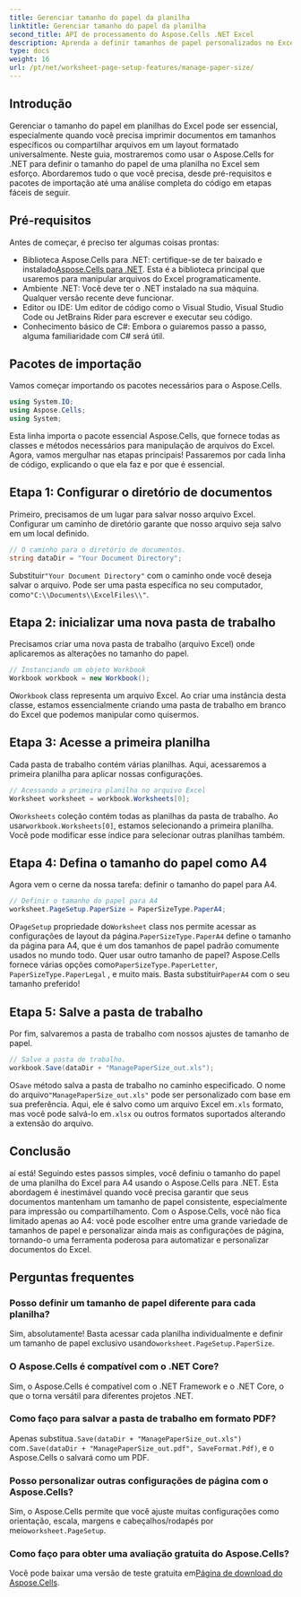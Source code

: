 ```yaml
---
title: Gerenciar tamanho do papel da planilha
linktitle: Gerenciar tamanho do papel da planilha
second_title: API de processamento do Aspose.Cells .NET Excel
description: Aprenda a definir tamanhos de papel personalizados no Excel usando o Aspose.Cells para .NET com este guia passo a passo fácil.
type: docs
weight: 16
url: /pt/net/worksheet-page-setup-features/manage-paper-size/
---
```

## Introdução
Gerenciar o tamanho do papel em planilhas do Excel pode ser essencial, especialmente quando você precisa imprimir documentos em tamanhos específicos ou compartilhar arquivos em um layout formatado universalmente. Neste guia, mostraremos como usar o Aspose.Cells for .NET para definir o tamanho do papel de uma planilha no Excel sem esforço. Abordaremos tudo o que você precisa, desde pré-requisitos e pacotes de importação até uma análise completa do código em etapas fáceis de seguir.
## Pré-requisitos
Antes de começar, é preciso ter algumas coisas prontas:
-  Biblioteca Aspose.Cells para .NET: certifique-se de ter baixado e instalado[Aspose.Cells para .NET](https://releases.aspose.com/cells/net/). Esta é a biblioteca principal que usaremos para manipular arquivos do Excel programaticamente.
- Ambiente .NET: Você deve ter o .NET instalado na sua máquina. Qualquer versão recente deve funcionar.
- Editor ou IDE: Um editor de código como o Visual Studio, Visual Studio Code ou JetBrains Rider para escrever e executar seu código.
- Conhecimento básico de C#: Embora o guiaremos passo a passo, alguma familiaridade com C# será útil.
## Pacotes de importação
Vamos começar importando os pacotes necessários para o Aspose.Cells.
```csharp
using System.IO;
using Aspose.Cells;
using System;
```
Esta linha importa o pacote essencial Aspose.Cells, que fornece todas as classes e métodos necessários para manipulação de arquivos do Excel.
Agora, vamos mergulhar nas etapas principais! Passaremos por cada linha de código, explicando o que ela faz e por que é essencial.
## Etapa 1: Configurar o diretório de documentos
Primeiro, precisamos de um lugar para salvar nosso arquivo Excel. Configurar um caminho de diretório garante que nosso arquivo seja salvo em um local definido.
```csharp
// O caminho para o diretório de documentos.
string dataDir = "Your Document Directory";
```
 Substituir`"Your Document Directory"` com o caminho onde você deseja salvar o arquivo. Pode ser uma pasta específica no seu computador, como`"C:\\Documents\\ExcelFiles\\"`.
## Etapa 2: inicializar uma nova pasta de trabalho
Precisamos criar uma nova pasta de trabalho (arquivo Excel) onde aplicaremos as alterações no tamanho do papel.
```csharp
// Instanciando um objeto Workbook
Workbook workbook = new Workbook();
```
 O`Workbook` class representa um arquivo Excel. Ao criar uma instância desta classe, estamos essencialmente criando uma pasta de trabalho em branco do Excel que podemos manipular como quisermos.
## Etapa 3: Acesse a primeira planilha
Cada pasta de trabalho contém várias planilhas. Aqui, acessaremos a primeira planilha para aplicar nossas configurações.
```csharp
// Acessando a primeira planilha no arquivo Excel
Worksheet worksheet = workbook.Worksheets[0];
```
 O`Worksheets` coleção contém todas as planilhas da pasta de trabalho. Ao usar`workbook.Worksheets[0]`, estamos selecionando a primeira planilha. Você pode modificar esse índice para selecionar outras planilhas também.
## Etapa 4: Defina o tamanho do papel como A4
Agora vem o cerne da nossa tarefa: definir o tamanho do papel para A4.
```csharp
// Definir o tamanho do papel para A4
worksheet.PageSetup.PaperSize = PaperSizeType.PaperA4;
```
 O`PageSetup` propriedade do`Worksheet` class nos permite acessar as configurações de layout da página.`PaperSizeType.PaperA4` define o tamanho da página para A4, que é um dos tamanhos de papel padrão comumente usados no mundo todo.
 Quer usar outro tamanho de papel? Aspose.Cells fornece várias opções como`PaperSizeType.PaperLetter`, `PaperSizeType.PaperLegal` , e muito mais. Basta substituir`PaperA4` com o seu tamanho preferido!
## Etapa 5: Salve a pasta de trabalho
Por fim, salvaremos a pasta de trabalho com nossos ajustes de tamanho de papel.
```csharp
// Salve a pasta de trabalho.
workbook.Save(dataDir + "ManagePaperSize_out.xls");
```
 O`Save` método salva a pasta de trabalho no caminho especificado. O nome do arquivo`"ManagePaperSize_out.xls"` pode ser personalizado com base em sua preferência. Aqui, ele é salvo como um arquivo Excel em`.xls` formato, mas você pode salvá-lo em`.xlsx` ou outros formatos suportados alterando a extensão do arquivo.
## Conclusão
aí está! Seguindo estes passos simples, você definiu o tamanho do papel de uma planilha do Excel para A4 usando o Aspose.Cells para .NET. Esta abordagem é inestimável quando você precisa garantir que seus documentos mantenham um tamanho de papel consistente, especialmente para impressão ou compartilhamento. 
Com o Aspose.Cells, você não fica limitado apenas ao A4: você pode escolher entre uma grande variedade de tamanhos de papel e personalizar ainda mais as configurações de página, tornando-o uma ferramenta poderosa para automatizar e personalizar documentos do Excel.
## Perguntas frequentes
### Posso definir um tamanho de papel diferente para cada planilha?
 Sim, absolutamente! Basta acessar cada planilha individualmente e definir um tamanho de papel exclusivo usando`worksheet.PageSetup.PaperSize`.
### O Aspose.Cells é compatível com o .NET Core?
Sim, o Aspose.Cells é compatível com o .NET Framework e o .NET Core, o que o torna versátil para diferentes projetos .NET.
### Como faço para salvar a pasta de trabalho em formato PDF?
 Apenas substitua`.Save(dataDir + "ManagePaperSize_out.xls")` com`.Save(dataDir + "ManagePaperSize_out.pdf", SaveFormat.Pdf)`, e o Aspose.Cells o salvará como um PDF.
### Posso personalizar outras configurações de página com o Aspose.Cells?
Sim, o Aspose.Cells permite que você ajuste muitas configurações como orientação, escala, margens e cabeçalhos/rodapés por meio`worksheet.PageSetup`.
### Como faço para obter uma avaliação gratuita do Aspose.Cells?
 Você pode baixar uma versão de teste gratuita em[Página de download do Aspose.Cells](https://releases.aspose.com/).
